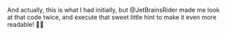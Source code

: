 And actually, this is what I had initially, but @JetBrainsRider made me look at that code twice, and execute that sweet little hint to make it even more readable! 💚🤓